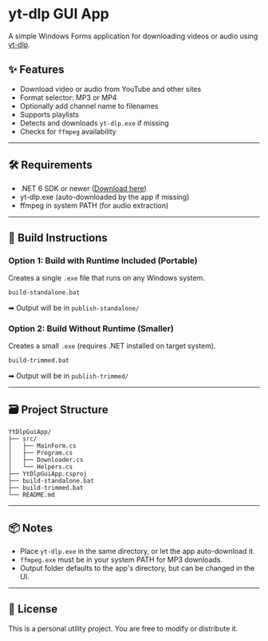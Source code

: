 # yt-dlp GUI App

A simple Windows Forms application for downloading videos or audio using [yt-dlp](https://github.com/yt-dlp/yt-dlp).

## ✨ Features

* Download video or audio from YouTube and other sites
* Format selector: MP3 or MP4
* Optionally add channel name to filenames
* Supports playlists
* Detects and downloads `yt-dlp.exe` if missing
* Checks for `ffmpeg` availability

---

## 🛠 Requirements

* .NET 6 SDK or newer ([Download here](https://dotnet.microsoft.com/en-us/download))
* yt-dlp.exe (auto-downloaded by the app if missing)
* ffmpeg in system PATH (for audio extraction)

---

## 🚀 Build Instructions

### Option 1: Build with Runtime Included (Portable)

Creates a single `.exe` file that runs on any Windows system.

```bash
build-standalone.bat
```

➡ Output will be in `publish-standalone/`

### Option 2: Build Without Runtime (Smaller)

Creates a small `.exe` (requires .NET installed on target system).

```bash
build-trimmed.bat
```

➡ Output will be in `publish-trimmed/`

---

## 🗃 Project Structure

```
YtDlpGuiApp/
├── src/
│   ├── MainForm.cs
│   ├── Program.cs
│   ├── Downloader.cs
│   └── Helpers.cs
├── YtDlpGuiApp.csproj
├── build-standalone.bat
├── build-trimmed.bat
└── README.md
```

---

## 📦 Notes

* Place `yt-dlp.exe` in the same directory, or let the app auto-download it.
* `ffmpeg.exe` must be in your system PATH for MP3 downloads.
* Output folder defaults to the app's directory, but can be changed in the UI.

---

## 📄 License

This is a personal utility project. You are free to modify or distribute it.
